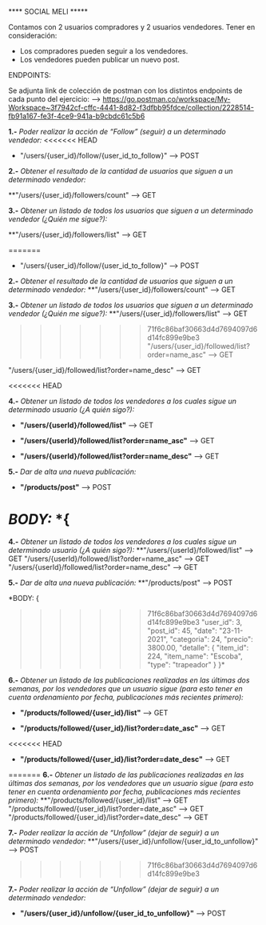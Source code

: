 **** SOCIAL MELI *****

Contamos con 2 usuarios compradores y 2 usuarios vendedores. 
Tener en consideración: 
* Los compradores pueden seguir a los vendedores. 
* Los vendedores pueden publicar un nuevo post. 

ENDPOINTS: 

Se adjunta link de colección de postman con los distintos endpoints de cada punto del ejercicio: 
--> https://go.postman.co/workspace/My-Workspace~3f7942cf-cffc-4441-8d82-f3dfbb95fdce/collection/2228514-fb91a167-fe3f-4ce9-941a-b9cbdc61c5b6

**1.-** *Poder realizar la acción de “Follow” (seguir) a un determinado vendedor:*
<<<<<<< HEAD

 * "/users/{user_id}/follow/{user_id_to_follow}" --> POST
 
 
**2.-** *Obtener el resultado de la cantidad de usuarios que siguen a un determinado vendedor:*

 **"/users/{user_id}/followers/count" --> GET


**3.-** *Obtener un listado de todos los usuarios que siguen a un determinado vendedor (¿Quién me sigue?):*

**"/users/{user_id}/followers/list" --> GET

=======
 * "/users/{user_id}/follow/{user_id_to_follow}" --> POST
 
**2.-** *Obtener el resultado de la cantidad de usuarios que siguen a un determinado vendedor:*
 **"/users/{user_id}/followers/count" --> GET

**3.-** *Obtener un listado de todos los usuarios que siguen a un determinado vendedor (¿Quién me sigue?):*
**"/users/{user_id}/followers/list" --> GET
>>>>>>> 71f6c86baf30663d4d7694097d6d14fc899e9be3
"/users/{user_id}/followed/list?order=name_asc" --> GET

"/users/{user_id}/followed/list?order=name_desc" --> GET

<<<<<<< HEAD

**4.-** *Obtener un listado de todos los vendedores a los cuales sigue un determinado usuario (¿A quién sigo?):*

* **"/users/{userId}/followed/list"** --> GET

* **"/users/{userId}/followed/list?order=name_asc"** --> GET

* **"/users/{userId}/followed/list?order=name_desc"** --> GET


**5.-** *Dar de alta una nueva publicación:*

* **"/products/post"**  --> POST

*BODY:*
*{
=======
**4.-** *Obtener un listado de todos los vendedores a los cuales sigue un determinado usuario (¿A quién sigo?):*
**"/users/{userId}/followed/list" --> GET
"/users/{userId}/followed/list?order=name_asc" --> GET
"/users/{userId}/followed/list?order=name_desc" --> GET

**5.-** *Dar de alta una nueva publicación:*
**"/products/post"  --> POST

*BODY: 
{
>>>>>>> 71f6c86baf30663d4d7694097d6d14fc899e9be3
    "user_id": 3,
    "post_id": 45,
    "date": "23-11-2021",
    "categoria": 24,
    "precio": 3800.00, 
    "detalle": {
        "item_id": 224, 
        "item_name": "Escoba",
        "type": "trapeador"
    }
}*

**6.-** *Obtener un listado de las publicaciones realizadas en las últimas dos semanas, por los vendedores que un usuario sigue (para esto tener en cuenta ordenamiento por fecha, publicaciones más recientes primero):*

* **"/products/followed/{user_id}/list"** --> GET

* **"/products/followed/{user_id}/list?order=date_asc"** --> GET

<<<<<<< HEAD
* **"/products/followed/{user_id}/list?order=date_desc"** --> GET

=======
**6.-** *Obtener un listado de las publicaciones realizadas en las últimas dos semanas, por los vendedores que un usuario sigue (para esto tener en cuenta ordenamiento por fecha, publicaciones más recientes primero):*
**"/products/followed/{user_id}/list" --> GET
"/products/followed/{user_id}/list?order=date_asc" --> GET
"/products/followed/{user_id}/list?order=date_desc" --> GET

**7.-** *Poder realizar la acción de “Unfollow” (dejar de seguir) a un determinado vendedor:*
**"/users/{user_id}/unfollow/{user_id_to_unfollow}" --> POST
>>>>>>> 71f6c86baf30663d4d7694097d6d14fc899e9be3

**7.-** *Poder realizar la acción de “Unfollow” (dejar de seguir) a un determinado vendedor:*

* **"/users/{user_id}/unfollow/{user_id_to_unfollow}"** --> POST

